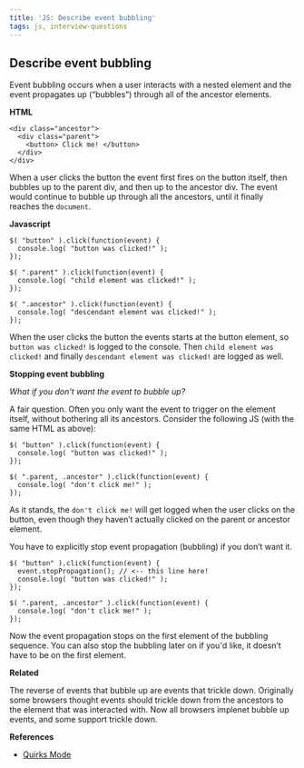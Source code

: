 ```yaml
---
title: 'JS: Describe event bubbling'
tags: js, interview-questions
---
```


## Describe event bubbling

Event bubbling occurs when a user interacts with a nested element and the event propagates up (“bubbles”) through all of the ancestor elements.

**HTML**

```
<div class="ancestor">
  <div class="parent">
    <button> Click me! </button>
  </div>
</div>
```

When a user clicks the button the event first fires on the button itself, then bubbles up to the parent div, and then up to the ancestor div. The event would continue to bubble up through all the ancestors, until it finally reaches the `document`.

**Javascript**

```
$( "button" ).click(function(event) {
  console.log( "button was clicked!" );
});

$( ".parent" ).click(function(event) {
  console.log( "child element was clicked!" );
});

$( ".ancestor" ).click(function(event) {
  console.log( "descendant element was clicked!" );
});
```

When the user clicks the button the events starts at the button element, so `button was clicked!` is logged to the console. Then `child element was clicked!` and finally `descendant element was clicked!` are logged as well.

**Stopping event bubbling**

*What if you don’t want the event to bubble up?*

A fair question. Often you only want the event to trigger on the element itself, without bothering all its ancestors. Consider the following JS (with the same HTML as above):

```
$( "button" ).click(function(event) {
  console.log( "button was clicked!" );
});

$( ".parent, .ancestor" ).click(function(event) {
  console.log( "don't click me!" );
});
```

As it stands, the `don't click me!` will get logged when the user clicks on the button, even though they haven’t actually clicked on the parent or ancestor element.

You have to explicitly stop event propagation (bubbling) if you don’t want it.

```
$( "button" ).click(function(event) {
  event.stopPropagation(); // <-- this line here!
  console.log( "button was clicked!" );
});

$( ".parent, .ancestor" ).click(function(event) {
  console.log( "don't click me!" );
});
```

Now the event propagation stops on the first element of the bubbling sequence. You can also stop the bubbling later on if you'd like, it doesn’t have to be on the first element.

**Related**

The reverse of events that bubble up are events that trickle down. Originally some browsers thought events should trickle down from the ancestors to the element that was interacted with. Now all browsers implenet bubble up events, and some support trickle down.

**References**

* [Quirks Mode](http://www.quirksmode.org/js/events_order.html)